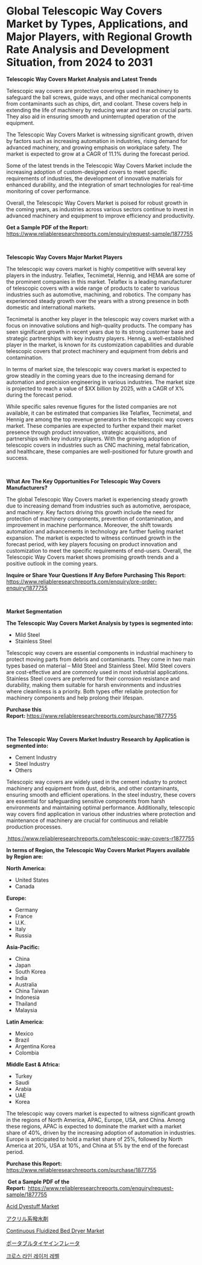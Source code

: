<p><h1>Global Telescopic Way Covers Market by Types, Applications, and Major Players, with Regional Growth Rate Analysis and Development Situation, from 2024 to 2031</h1></p><p><strong>Telescopic Way Covers Market Analysis and Latest Trends</strong></p>
<p><p>Telescopic way covers are protective coverings used in machinery to safeguard the ball screws, guide ways, and other mechanical components from contaminants such as chips, dirt, and coolant. These covers help in extending the life of machinery by reducing wear and tear on crucial parts. They also aid in ensuring smooth and uninterrupted operation of the equipment.</p><p>The Telescopic Way Covers Market is witnessing significant growth, driven by factors such as increasing automation in industries, rising demand for advanced machinery, and growing emphasis on workplace safety. The market is expected to grow at a CAGR of 11.1% during the forecast period.</p><p>Some of the latest trends in the Telescopic Way Covers Market include the increasing adoption of custom-designed covers to meet specific requirements of industries, the development of innovative materials for enhanced durability, and the integration of smart technologies for real-time monitoring of cover performance.</p><p>Overall, the Telescopic Way Covers Market is poised for robust growth in the coming years, as industries across various sectors continue to invest in advanced machinery and equipment to improve efficiency and productivity.</p></p>
<p><strong>Get a Sample PDF of the Report:&nbsp;</strong> <a href="https://www.reliableresearchreports.com/enquiry/request-sample/1877755">https://www.reliableresearchreports.com/enquiry/request-sample/1877755</a></p>
<p>&nbsp;</p>
<p><strong>Telescopic Way Covers Major Market Players</strong></p>
<p><p>The telescopic way covers market is highly competitive with several key players in the industry. Telaflex, Tecnimetal, Hennig, and HEMA are some of the prominent companies in this market. Telaflex is a leading manufacturer of telescopic covers with a wide range of products to cater to various industries such as automotive, machining, and robotics. The company has experienced steady growth over the years with a strong presence in both domestic and international markets.</p><p>Tecnimetal is another key player in the telescopic way covers market with a focus on innovative solutions and high-quality products. The company has seen significant growth in recent years due to its strong customer base and strategic partnerships with key industry players. Hennig, a well-established player in the market, is known for its customization capabilities and durable telescopic covers that protect machinery and equipment from debris and contamination.</p><p>In terms of market size, the telescopic way covers market is expected to grow steadily in the coming years due to the increasing demand for automation and precision engineering in various industries. The market size is projected to reach a value of $XX billion by 2025, with a CAGR of X% during the forecast period.</p><p>While specific sales revenue figures for the listed companies are not available, it can be estimated that companies like Telaflex, Tecnimetal, and Hennig are among the top revenue generators in the telescopic way covers market. These companies are expected to further expand their market presence through product innovation, strategic acquisitions, and partnerships with key industry players. With the growing adoption of telescopic covers in industries such as CNC machining, metal fabrication, and healthcare, these companies are well-positioned for future growth and success.</p></p>
<p>&nbsp;</p>
<p><strong>What Are The Key Opportunities For Telescopic Way Covers Manufacturers?</strong></p>
<p><p>The global Telescopic Way Covers market is experiencing steady growth due to increasing demand from industries such as automotive, aerospace, and machinery. Key factors driving this growth include the need for protection of machinery components, prevention of contamination, and improvement in machine performance. Moreover, the shift towards automation and advancements in technology are further fueling market expansion. The market is expected to witness continued growth in the forecast period, with key players focusing on product innovation and customization to meet the specific requirements of end-users. Overall, the Telescopic Way Covers market shows promising growth trends and a positive outlook in the coming years.</p></p>
<p><strong>Inquire or Share Your Questions If Any Before Purchasing This Report:</strong> <a href="https://www.reliableresearchreports.com/enquiry/pre-order-enquiry/1877755">https://www.reliableresearchreports.com/enquiry/pre-order-enquiry/1877755</a></p>
<p>&nbsp;</p>
<p><strong>Market Segmentation</strong></p>
<p><strong>The Telescopic Way Covers Market Analysis by types is segmented into:</strong></p>
<p><ul><li>Mild Steel</li><li>Stainless Steel</li></ul></p>
<p><p>Telescopic way covers are essential components in industrial machinery to protect moving parts from debris and contaminants. They come in two main types based on material – Mild Steel and Stainless Steel. Mild Steel covers are cost-effective and are commonly used in most industrial applications. Stainless Steel covers are preferred for their corrosion resistance and durability, making them suitable for harsh environments and industries where cleanliness is a priority. Both types offer reliable protection for machinery components and help prolong their lifespan.</p></p>
<p><strong>Purchase this Report:&nbsp;</strong><a href="https://www.reliableresearchreports.com/purchase/1877755">https://www.reliableresearchreports.com/purchase/1877755</a></p>
<p>&nbsp;</p>
<p><strong>The Telescopic Way Covers Market Industry Research by Application is segmented into:</strong></p>
<p><ul><li>Cement Industry</li><li>Steel Industry</li><li>Others</li></ul></p>
<p><p>Telescopic way covers are widely used in the cement industry to protect machinery and equipment from dust, debris, and other contaminants, ensuring smooth and efficient operations. In the steel industry, these covers are essential for safeguarding sensitive components from harsh environments and maintaining optimal performance. Additionally, telescopic way covers find application in various other industries where protection and maintenance of machinery are crucial for continuous and reliable production processes.</p></p>
<p><a href="https://www.reliableresearchreports.com/telescopic-way-covers-r1877755">&nbsp;https://www.reliableresearchreports.com/telescopic-way-covers-r1877755</a></p>
<p><strong>In terms of Region, the Telescopic Way Covers Market Players available by Region are:</strong></p>
<p>
    <p> <strong> North America: </strong>
        <ul>
            <li>United States</li>
            <li>Canada</li>
        </ul>
        </p> 
    <p> <strong> Europe: </strong>
        <ul>
            <li>Germany</li>
            <li>France</li>
            <li>U.K.</li>
            <li>Italy</li>
            <li>Russia</li>
        </ul>
        </p> 
    <p> <strong> Asia-Pacific: </strong>
        <ul>
            <li>China</li>
            <li>Japan</li>
            <li>South Korea</li>
            <li>India</li>
            <li>Australia</li>
            <li>China Taiwan</li>
            <li>Indonesia</li>
            <li>Thailand</li>
            <li>Malaysia</li>
        </ul>
        </p> 
    <p> <strong> Latin America: </strong>
        <ul>
            <li>Mexico</li>
            <li>Brazil</li>
            <li>Argentina Korea</li>
            <li>Colombia</li>
        </ul>
        </p> 
    <p> <strong> Middle East & Africa: </strong>
        <ul>
            <li>Turkey</li>
            <li>Saudi</li>
            <li>Arabia</li>
            <li>UAE</li>
            <li>Korea</li>
        </ul>
    </p>
    </p>
<p><p>The telescopic way covers market is expected to witness significant growth in the regions of North America, APAC, Europe, USA, and China. Among these regions, APAC is expected to dominate the market with a market share of 40%, driven by the increasing adoption of automation in industries. Europe is anticipated to hold a market share of 25%, followed by North America at 20%, USA at 10%, and China at 5% by the end of the forecast period.</p></p>
<p><strong>Purchase this Report: </strong><a href="https://www.reliableresearchreports.com/purchase/1877755">https://www.reliableresearchreports.com/purchase/1877755</a></p>
<p>&nbsp;<strong>Get a Sample PDF of the Report:&nbsp;&nbsp;</strong><a href="https://www.reliableresearchreports.com/enquiry/request-sample/1877755">https://www.reliableresearchreports.com/enquiry/request-sample/1877755</a></p>
<p><strong></strong></p>
<p><p><a href="https://issuu.com/reportprime-2/docs/acid-dyestuff-market-size-2030.pptx">Acid Dyestuff Market</a></p><p><a href="https://github.com/mreklxf44233/Market-Research-Report-List-1/blob/main/667296737947.md">アクリル系撥水剤</a></p><p><a href="https://github.com/dimitrishawkinswaynenp91rgz/Market-Research-Report-List-2/blob/main/continuous-fluidized-bed-dryer-market.md">Continuous Fluidized Bed Dryer Market</a></p><p><a href="https://medium.com/@colbu56546/%E3%83%9D%E3%83%BC%E3%82%BF%E3%83%96%E3%83%AB%E3%82%BF%E3%82%A4%E3%83%A4%E3%82%A4%E3%83%B3%E3%83%95%E3%83%AC%E3%83%BC%E3%82%BF%E3%83%BC%E5%B8%82%E5%A0%B4-%E3%82%BF%E3%82%A4%E3%83%97-%E3%82%A2%E3%83%97%E3%83%AA%E3%82%B1%E3%83%BC%E3%82%B7%E3%83%A7%E3%83%B3-%E5%9C%B0%E7%90%86%E3%81%AB%E3%82%88%E3%82%8B%E5%8C%85%E6%8B%AC%E7%9A%84%E8%A9%95%E4%BE%A1-7caef3acf624">ポータブルタイヤインフレータ</a></p><p><a href="https://github.com/KellyLyncyh543964/Market-Research-Report-List-1/blob/main/234692834019.md">크로스 라인 레이저 레벨</a></p></p>